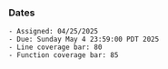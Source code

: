 ### Dates

    - Assigned: 04/25/2025
    - Due: Sunday May 4 23:59:00 PDT 2025
    - Line coverage bar: 80
    - Function coverage bar: 85
